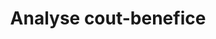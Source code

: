 ---
title: Analyse cout-benefice
longTitle: 'Analyse coût-bénéfice'
tags:
- gccommon
french:
- "[[Cost benefit analysis]]"
---